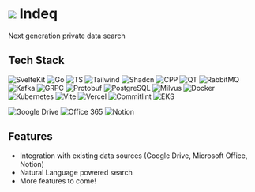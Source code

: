# <img src="https://github.com/user-attachments/assets/2386b780-b630-4bce-91af-4361d4e471ef"> Indeq

Next generation private data search

<h2>Tech Stack</h2>

![SvelteKit](https://img.shields.io/badge/-Svelte-%23eb5622?style=for-the-badge&logo=svelte&logoColor=white)
![Go](https://img.shields.io/badge/-Golang-%2300ADD8?style=for-the-badge&logo=go&logoColor=white)
![TS](https://img.shields.io/badge/-Typescript-%233178C6?style=for-the-badge&logo=typescript&logoColor=white)
![Tailwind](https://img.shields.io/badge/-Tailwind-%2306B6D4?style=for-the-badge&logo=tailwindcss&logoColor=white)
![Shadcn](https://img.shields.io/badge/-shadcn-%23000000?style=for-the-badge&logo=shadcnui&logoColor=white)
![CPP](https://img.shields.io/badge/-C%2B%2B-%2300599C?style=for-the-badge&logo=c%2B%2B&logoColor=white)
![QT](https://img.shields.io/badge/-QT-%2341CD52?style=for-the-badge&logo=qt&logoColor=white)
![RabbitMQ](https://img.shields.io/badge/-RabbitMQ-%23FF6600?style=for-the-badge&logo=RabbitMQ&logoColor=white)
![Kafka](https://img.shields.io/badge/-Apache%20Kafka-%23231F20?style=for-the-badge&logo=apachekafka&logoColor=white)
![GRPC](https://img.shields.io/badge/-gRPC-%236db8ba?style=for-the-badge&logo=trpc&logoColor=white)
![Protobuf](https://img.shields.io/badge/-protobuf-%235284ee?style=for-the-badge&logo=google&logoColor=white)
![PostgreSQL](https://img.shields.io/badge/-PostgreSQL-%234169E1?style=for-the-badge&logo=PostgreSQL&logoColor=white)
![Milvus](https://img.shields.io/badge/-Milvus-%2300A1EA?style=for-the-badge&logo=milvus&logoColor=white)
![Docker](https://img.shields.io/badge/-Docker-%232496ED?style=for-the-badge&logo=Docker&logoColor=white)
![Kubernetes](https://img.shields.io/badge/-Kubernetes-%23326CE5?style=for-the-badge&logo=Kubernetes&logoColor=white)
![Vite](https://img.shields.io/badge/-Vite-%23646CFF?style=for-the-badge&logo=Vite&logoColor=white)
![Vercel](https://img.shields.io/badge/-Vercel-%23000000?style=for-the-badge&logo=vercel&logoColor=white)
![Commitlint](https://img.shields.io/badge/-commitlint-%2300000?style=for-the-badge&logo=commitlint&logoColor=white)
![EKS](https://img.shields.io/badge/-Amazon%20EKS-%23FF9900?style=for-the-badge&logo=Amazon%20EKS&logoColor=white)

![Google Drive](https://img.shields.io/badge/-Google%20Drive-%23479c50?style=for-the-badge&logo=Google%20Drive&logoColor=white)
![Office 365](https://img.shields.io/badge/-Microsoft%20Office-%233072c9?style=for-the-badge&logo=onlyoffice&logoColor=white)
![Notion](https://img.shields.io/badge/-Notion-%23fafafa?style=for-the-badge&logo=notion&logoColor=black)

## Features

- Integration with existing data sources (Google Drive, Microsoft Office, Notion)
- Natural Language powered search
- More features to come!
